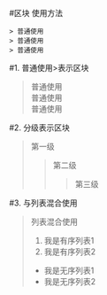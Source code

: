 #区块
使用方法
```
> 普通使用
> 普通使用
> 普通使用
```
#1. 普通使用>表示区块
>普通使用  
>普通使用  
>普通使用

#2. 分级表示区块
> 第一级
>> 第二级
>>> 第三级

#3. 与列表混合使用
> 列表混合使用
> 1. 我是有序列表1
> 1. 我是有序列表2
> * 我是无序列表1
> * 我是无序列表2
